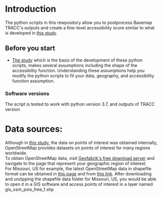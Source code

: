 # Introduction
The python scripts in this rewpository allow you to postprocess Basemap TRACC's outputs and create a fine-level accessibility score similar to what is developed in [this study](Developing%20a%20Census%20Block%20Level%20Accessibility%20Measure%20for%20St.%20Louis%20Metropolitan%20Area.pdf). 

## Before you start 
* [The study](Developing%20a%20Census%20Block%20Level%20Accessibility%20Measure%20for%20St.%20Louis%20Metropolitan%20Area.pdf) which is the basis of the development of these python scripts, makes several assumptions including the shape of the accessibility function. Understanding these assumptions help you modify the python scripts to fit your data, geography, and accessibility function assumption. 

### Software versions
The script is tested to work with python version 3.7, and outputs of TRACC version 


# Data sources:
Although in [this study](Developing%20a%20Census%20Block%20Level%20Accessibility%20Measure%20for%20St.%20Louis%20Metropolitan%20Area.pdf), the data on points of interest was obtained internally, OpenStreetMap provides datasets on points of interest for many regions worldwide.\
To obtain OpenStreetMap data, visit [Geofabrik's free download server](https://download.geofabrik.de/) and navigate to the page that represent your geographic region of interest.\
For Missouri, US for example, the latest OpenStreetMap data in shapefile format can be obtained in [this page](https://download.geofabrik.de/north-america/us/missouri.html) and from [this link](https://download.geofabrik.de/north-america/us/missouri-latest-free.shp.zip). After downloading and unzipping the shapefile data folder for Missouri, US, you would be able to open it in a GIS software and access points of interest in a layer named gis_osm_pois_free_1.shp


